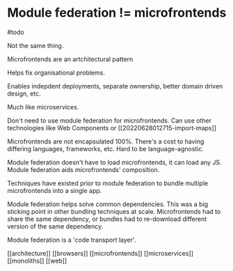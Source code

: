 # Module federation != microfrontends

#todo 

Not the same thing.

Microfrontends are an artchitectural pattern

Helps fix organisational problems.

Enables indepdent deployments, separate ownership, better domain driven design, etc.

Much like microservices.

Don't need to use module federation for microfrontends. Can use other technologies like Web Components or [[20220628012715-import-maps]]

Microfrontends are not encapsulated 100%.
There's a cost to having differing languages, frameworks, etc.
Hard to be language-agnostic.


Module federation doesn't have to load microfrontends, it can load any JS.
Module federation aids microfrontends' composition.

Techniques have existed prior to module federation to bundle multiple microfrontends into a single app.

Module federation helps solve common dependencies. This was a big sticking point in other bundling techniques at scale. Microfrontends had to share the same dependency, or bundles had to re-download different version of the same dependency.

Module federation is a 'code transport layer'.

[[architecture]]
[[browsers]]
[[microfrontends]]
[[microservices]]
[[monoliths]]
[[web]]
